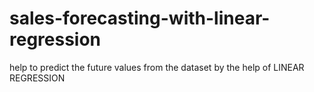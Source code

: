 # sales-forecasting-with-linear-regression
help to predict the future values from the dataset by the help of LINEAR REGRESSION

